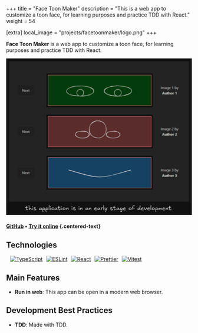 +++
title = "Face Toon Maker"
description = "This is a web app to customize a toon face, for learning purposes and practice TDD with React."
weight = 54

[extra]
local_image = "projects/facetoonmaker/logo.png"
+++

**Face Toon Maker** is a web app to customize a toon face, for learning purposes and practice TDD with React.

![Face Toon Maker screenshot](./screenshot.png)

#### [GitHub](https://github.com/darellanodev/face-toon-maker) • [Try it online](../../tryitonline/facetoonmaker/index.html) {.centered-text}

## Technologies

<div style="display: flex; flex-wrap: wrap; gap: 10px; margin: .8em">
    <a href="https://www.typescriptlang.org/">
        <img src="https://img.shields.io/badge/TypeScript-007ACC?style=flat&logo=typescript&logoColor=white" alt="TypeScript">
    </a>
    <a href="https://eslint.org">
        <img src="https://img.shields.io/badge/ESLint-4B32C3?style=flat&logo=eslint&logoColor=white" alt="ESLint">
    </a>
    <a href="https://reactjs.org">
        <img src="https://img.shields.io/badge/React-20232A?style=flat&logo=react&logoColor=%2361DAFB" alt="React">
    </a>
    <a href="https://prettier.io">
        <img src="https://img.shields.io/badge/Prettier-F7B93E?style=flat&logo=prettier&logoColor=black" alt="Prettier">
    </a>
    <a href="https://vitest.dev">
        <img src="https://img.shields.io/badge/Vitest-646CFF?style=flat&logo=vitest&logoColor=white" alt="Vitest">
    </a>
</div>

## Main Features

- **Run in web**: This app can be open in a modern web browser.

## Development Best Practices

- **TDD**: Made with TDD.
